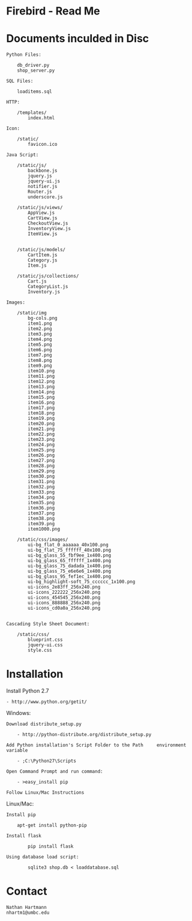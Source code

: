 Firebird - Read Me
==================

Documents inculded in Disc
===========================
	
	Python Files:

		db_driver.py
		shop_server.py

	SQL Files:

		loaditems.sql

	HTTP:

		/templates/
			index.html 

	Icon:
	
		/static/
			favicon.ico 

	Java Script:

		/static/js/
			backbone.js 
			jquery.js  
			jquery-ui.js  
			notifier.js  
			Router.js  
			underscore.js  

		/static/js/views/
			AppView.js  
			CartView.js 
			CheckoutView.js 
			InventoryView.js 
			ItemView.js  


		/static/js/models/
			CartItem.js 
			Category.js  
			Item.js  

		/static/js/collections/
			Cart.js 
			CategoryList.js
			Inventory.js

	Images:
		
		/static/img
			bg-cols.png
			item1.png
			item2.png
			item3.png
			item4.png
			item5.png
			item6.png
			item7.png
			item8.png
			item9.png
			item10.png
			item11.png
			item12.png
			item13.png
			item14.png
			item15.png
			item16.png
			item17.png
			item18.png
			item19.png
			item20.png
			item21.png
			item22.png
			item23.png
			item24.png
			item25.png
			item26.png
			item27.png
			item28.png
			item29.png
			item30.png
			item31.png
			item32.png
			item33.png
			item34.png
			item35.png
			item36.png
			item37.png
			item38.png
			item39.png
			item1000.png

		/static/css/images/
			ui-bg_flat_0_aaaaaa_40x100.png
			ui-bg_flat_75_ffffff_40x100.png
			ui-bg_glass_55_fbf9ee_1x400.png
			ui-bg_glass_65_ffffff_1x400.png
			ui-bg_glass_75_dadada_1x400.png
			ui-bg_glass_75_e6e6e6_1x400.png
			ui-bg_glass_95_fef1ec_1x400.png
			ui-bg_highlight-soft_75_cccccc_1x100.png
			ui-icons_2e83ff_256x240.png
			ui-icons_222222_256x240.png
			ui-icons_454545_256x240.png
			ui-icons_888888_256x240.png
			ui-icons_cd0a0a_256x240.png

	
	Cascading Style Sheet Document:
	
		/static/css/
			blueprint.css
			jquery-ui.css
			style.css

	

Installation
============

Install Python 2.7
	
	- http://www.python.org/getit/	

Windows:

	Download distribute_setup.py 
		
		- http://python-distribute.org/distribute_setup.py

	Add Python installation's Script Folder to the Path 	environment variable
	
		- ;C:\Python27\Scripts

	Open Command Prompt and run command:
	
		- >easy_install pip

	Follow Linux/Mac Instructions

Linux/Mac:

	Install pip

   		apt-get install python-pip

	Install flask
    
    		pip install flask

	Using database load script:

    		sqlite3 shop.db < loaddatabase.sql


Contact
=======

	Nathan Hartmann
	nhartm1@umbc.edu